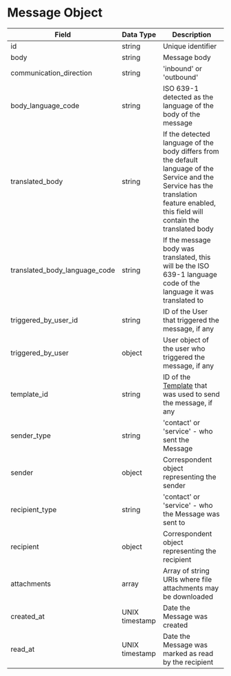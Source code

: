 # Message Object

Field | Data Type | Description
--- | --- | ---
id | string | Unique identifier
body | string | Message body
communication_direction | string | 'inbound' or 'outbound'
body_language_code | string | ISO 639-1 detected as the language of the body of the message
translated_body | string | If the detected language of the body differs from the default language of the Service and the Service has the translation feature enabled, this field will contain the translated body
translated_body_language_code | string | If the message body was translated, this will be the ISO 639-1 language code of the language it was translated to
triggered_by_user_id | string | ID of the User that triggered the message, if any
triggered_by_user | object | User object of the user who triggered the message, if any
template_id | string | ID of the [Template][] that was used to send the message, if any
sender_type | string | 'contact' or 'service' - who sent the Message
sender | object | Correspondent object representing the sender
recipient_type | string | 'contact' or 'service' - who the Message was sent to
recipient | object |  Correspondent object representing the  recipient
attachments | array | Array of string URIs where file attachments may be downloaded
created_at | UNIX timestamp | Date the Message was created
read_at | UNIX timestamp | Date the Message was marked as read by the recipient


[Template]: /templates/README.md
